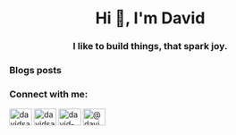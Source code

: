 <h1 align="center">Hi 👋, I'm David</h1>
<h3 align="center">I like to build things, that spark joy.</h3>

### Blogs posts
<!-- BLOG-POST-LIST:START -->
<!-- BLOG-POST-LIST:END -->

<h3 align="left">Connect with me:</h3>
<p align="left">
<a href="https://dev.to/davidsanwald" target="blank"><img align="center" src="https://cdn.jsdelivr.net/npm/simple-icons@3.0.1/icons/dev-dot-to.svg" alt="davidsanwald" height="30" width="40" /></a>
<a href="https://twitter.com/davidsanwald" target="blank"><img align="center" src="https://cdn.jsdelivr.net/npm/simple-icons@3.0.1/icons/twitter.svg" alt="davidsanwald" height="30" width="40" /></a>
<a href="https://linkedin.com/in/david-sanwald-98249994" target="blank"><img align="center" src="https://cdn.jsdelivr.net/npm/simple-icons@3.0.1/icons/linkedin.svg" alt="david-sanwald-98249994" height="30" width="40" /></a>
<a href="https://medium.com/@davidsanwald" target="blank"><img align="center" src="https://cdn.jsdelivr.net/npm/simple-icons@3.0.1/icons/medium.svg" alt="@davidsanwald" height="30" width="40" /></a>
</p>

